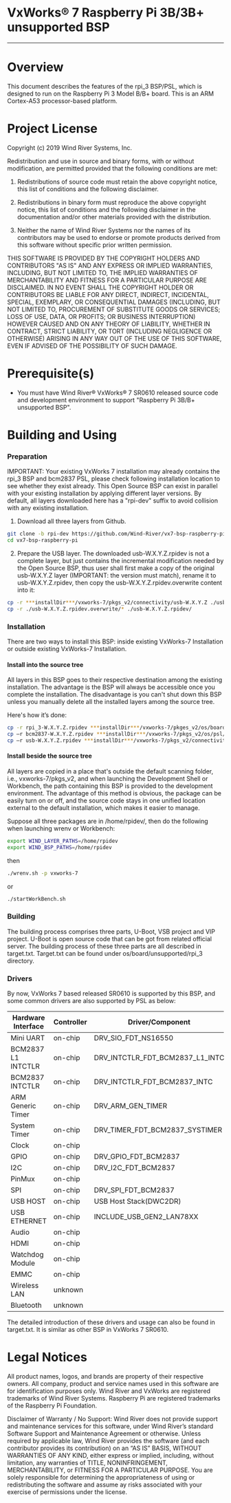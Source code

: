 VxWorks® 7 Raspberry Pi 3B/3B+ unsupported BSP
===
---

# Overview

This document describes the features of the rpi_3 BSP/PSL, which is designed
to run on the Raspberry Pi 3 Model B/B+ board. This is an ARM Cortex-A53
processor-based platform.

# Project License

Copyright (c) 2019 Wind River Systems, Inc.

Redistribution and use in source and binary forms, with or without
modification, are permitted provided that the following conditions are met:

1) Redistributions of source code must retain the above copyright notice,
this list of conditions and the following disclaimer.

2) Redistributions in binary form must reproduce the above copyright notice,
this list of conditions and the following disclaimer in the documentation
and/or other materials provided with the distribution.

3) Neither the name of Wind River Systems nor the names of its contributors
may be used to endorse or promote products derived from this software without
specific prior written permission.

THIS SOFTWARE IS PROVIDED BY THE COPYRIGHT HOLDERS AND CONTRIBUTORS "AS IS"
AND ANY EXPRESS OR IMPLIED WARRANTIES, INCLUDING, BUT NOT LIMITED TO, THE
IMPLIED WARRANTIES OF MERCHANTABILITY AND FITNESS FOR A PARTICULAR PURPOSE
ARE DISCLAIMED. IN NO EVENT SHALL THE COPYRIGHT HOLDER OR CONTRIBUTORS BE
LIABLE FOR ANY DIRECT, INDIRECT, INCIDENTAL, SPECIAL, EXEMPLARY, OR
CONSEQUENTIAL DAMAGES (INCLUDING, BUT NOT LIMITED TO, PROCUREMENT OF
SUBSTITUTE GOODS OR SERVICES; LOSS OF USE, DATA, OR PROFITS; OR BUSINESS
INTERRUPTION) HOWEVER CAUSED AND ON ANY THEORY OF LIABILITY, WHETHER IN
CONTRACT, STRICT LIABILITY, OR TORT (INCLUDING NEGLIGENCE OR OTHERWISE)
ARISING IN ANY WAY OUT OF THE USE OF THIS SOFTWARE, EVEN IF ADVISED OF THE
POSSIBILITY OF SUCH DAMAGE.

# Prerequisite(s)

* You must have Wind River® VxWorks® 7 SR0610 released source code and
  development environment to support "Raspberry Pi 3B/B+ unsupported BSP".

# Building and Using

### Preparation

IMPORTANT: Your existing VxWorks 7 installation may already contains the rpi_3 BSP 
and bcm2837 PSL, please check following installation location to see whether they 
exist already. This Open Source BSP can exist in parallel with your existing 
installation by applying different layer versions. By default, all layers downloaded
here has a "rpi-dev" suffix to avoid collision with any existing installation.  

1. Download all three layers from Github.
```Bash
git clone -b rpi-dev https://github.com/Wind-River/vx7-bsp-raspberry-pi.git
cd vx7-bsp-raspberry-pi
```

2. Prepare the USB layer. The downloaded usb-W.X.Y.Z.rpidev is not a complete layer, 
but just contains the incremental modification needed by the Open Source BSP, thus user
shall first make a copy of the original usb-W.X.Y.Z layer (IMPORTANT: the version must
match), rename it to usb-W.X.Y.Z.rpidev, then copy the usb-W.X.Y.Z.rpidev.overwrite 
content into it:
```Bash
cp -r ***installDir***/vxworks-7/pkgs_v2/connectivity/usb-W.X.Y.Z ./usb-W.X.Y.Z.rpidev
cp -r ./usb-W.X.Y.Z.rpidev.overwrite/* ./usb-W.X.Y.Z.rpidev/
```

### Installation

There are two ways to install this BSP: inside existing VxWorks-7 Installation or outside
existing VxWorks-7 Installation.

#### Install into the source tree

All layers in this BSP goes to their respective destination among the existing installation. 
The advantage is the BSP will always be accessible once you complete the installation. The 
disadvantage is you can't shut down this BSP unless you manually delete all the installed 
layers among the source tree.

Here's how it’s done:

```Bash
cp -r rpi_3-W.X.Y.Z.rpidev ***installDir***/vxworks-7/pkges_v2/os/board/unsupported/
cp –r bcm2837-W.X.Y.Z.rpidev ***installDir***/vxworks-7/pkgs_v2/os/psl/unsupported/
cp –r usb-W.X.Y.Z.rpidev ***installDir***/vxworks-7/pkgs_v2/connectivity/
```

#### Install beside the source tree

All layers are copied in a place that's outside the default scanning folder, i.e., 
vxworks-7/pkgs_v2, and when launching the Development Shell or Workbench, the path containing 
this BSP is provided to the development environment. The advantage of this method is obvious, 
the package can be easily turn on or off, and the source code stays in one unified location 
external to the default installation, which makes it easier to manage.

Suppose all three packages are in /home/rpidev/, then do the following when launching wrenv
or Workbench:

```Bash
export WIND_LAYER_PATHS=/home/rpidev
export WIND_BSP_PATHS=/home/rpidev
```
then 
```Bash
./wrenv.sh -p vxworks-7
```
or
```Bash
./startWorkBench.sh
```

### Building

The building process comprises three parts, U-Boot, VSB project and VIP project.
U-Boot is open source code that can be got from related official server.
The building process of these three parts are all described in target.txt.
Target.txt can be found under os/board/unsupported/rpi_3 directory.

### Drivers

By now, VxWorks 7 based released SR0610 is supported by this BSP, and some
common drivers are also supported by PSL as below:

| Hardware Interface | Controller | Driver/Component | Status |
| ------ | ------ | ------ | ------ |
Mini UART | on-chip | DRV_SIO_FDT_NS16550 | SUPPORTED 
BCM2837 L1 INTCTLR | on-chip    | DRV_INTCTLR_FDT_BCM2837_L1_INTC | SUPPORTED 
BCM2837 INTCTLR    | on-chip    | DRV_INTCTLR_FDT_BCM2837_INTC    | SUPPORTED
ARM Generic Timer  | on-chip    | DRV_ARM_GEN_TIMER               | SUPPORTED
System Timer       | on-chip    | DRV_TIMER_FDT_BCM2837_SYSTIMER  | SUPPORTED
Clock              | on-chip    |                                 | UNSUPPORTED
GPIO               | on-chip    | DRV_GPIO_FDT_BCM2837            | SUPPORTED
I2C                | on-chip    | DRV_I2C_FDT_BCM2837             | SUPPORTED
PinMux             | on-chip    |                                 | UNSUPPORTED
SPI                | on-chip    | DRV_SPI_FDT_BCM2837             | SUPPORTED
USB HOST           | on-chip    | USB Host Stack(DWC2DR)          | SUPPORTED
USB ETHERNET       | on-chip    | INCLUDE_USB_GEN2_LAN78XX        | SUPPORTED
Audio              | on-chip    |                                 | UNSUPPORTED
HDMI               | on-chip    |                                 | UNSUPPORTED
Watchdog Module    | on-chip    |                                 | UNSUPPORTED
EMMC               | on-chip    |                                 | UNSUPPORTED
Wireless LAN       | unknown    |                                 | UNSUPPORTED
Bluetooth          | unknown    |                                 | UNSUPPORTED

The detailed introduction of these drivers and usage can also be found in
target.txt. It is similar as other BSP in VxWorks 7 SR0610.

# Legal Notices

All product names, logos, and brands are property of their respective owners. All company, product 
and service names used in this software are for identification purposes only. Wind River and VxWorks 
are registered trademarks of Wind River Systems. Raspberry Pi are registered trademarks of the 
Raspberry Pi Foundation.

Disclaimer of Warranty / No Support: Wind River does not provide support and maintenance services 
for this software, under Wind River’s standard Software Support and Maintenance Agreement or otherwise. 
Unless required by applicable law, Wind River provides the software (and each contributor provides its 
contribution) on an “AS IS” BASIS, WITHOUT WARRANTIES OF ANY KIND, either express or implied, including, 
without limitation, any warranties of TITLE, NONINFRINGEMENT, MERCHANTABILITY, or FITNESS FOR A PARTICULAR 
PURPOSE. You are solely responsible for determining the appropriateness of using or redistributing the 
software and assume ay risks associated with your exercise of permissions under the license.

